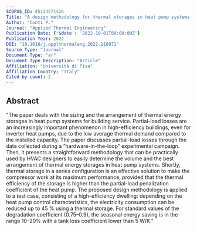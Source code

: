 ```yaml
---
SCOPUS_ID: 85134571426
Title: "A design methodology for thermal storages in heat pump systems to reduce partial-load losses"
Author: "Conti P."
Journal: "Applied Thermal Engineering"
Publication Date: {'$date': '2022-10-01T00:00:00Z'}
Publication Year: 2022
DOI: "10.1016/j.applthermaleng.2022.118971"
Source Type: "Journal"
Document Type: "ar"
Document Type Description: "Article"
Affiliation: "Università di Pisa"
Affiliation Country: "Italy"
Cited by count: 2
---
```


## Abstract
"The paper deals with the sizing and the arrangement of thermal energy storages in heat pump systems for building service. Partial-load losses are an increasingly important phenomenon in high-efficiency buildings, even for inverter heat pumps, due to the low average thermal demand compared to the installed capacity. The paper discusses partial-load losses through the data collected during a “hardware-in-the-loop” experimental campaign. Then, it presents a straightforward methodology that can be practically used by HVAC designers to easily determine the volume and the best arrangement of thermal energy storages in heat pump systems. Shortly, thermal storage in a series configuration is an effective solution to make the compressor work at its maximum performance, provided that the thermal efficiency of the storage is higher than the partial-load penalization coefficient of the heat pump. The proposed design methodology is applied to a test case, consisting of a high-efficiency dwelling: depending on the heat pump control characteristics, the electricity consumption can be reduced up to 45 % using a thermal storage. For standard values of the degradation coefficient (0.75–0.9), the seasonal energy saving is in the range 10–20% with a tank loss coefficient lower than 5 W/K."
